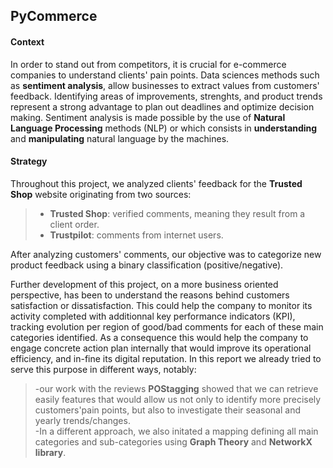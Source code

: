 ## PyCommerce

#### Context
In order to stand out from competitors, it is crucial for e-commerce companies to understand clients' pain points. Data sciences methods such as **sentiment analysis**, allow businesses to extract values from customers' feedback. Identifying areas of improvements, strenghts, and product trends represent a strong advantage to plan out deadlines and optimize decision making.
Sentiment analysis is made possible by the use of **Natural Language Processing** methods (NLP) or which consists in **understanding** and **manipulating** natural language by the machines.

#### Strategy

Throughout this project, we analyzed clients' feedback for the **Trusted Shop** website originating from two sources: 
>- **Trusted Shop**: verified comments, meaning they result from a client order.
>- **Trustpilot**: comments from internet users.

After analyzing customers' comments, our objective was to categorize new product feedback using a binary classification (positive/negative).

Further development of this project, on a more business oriented perspective, has been to understand the reasons behind customers satisfaction or dissatisfaction. This could help the company to monitor its activity completed with additionnal key performance indicators (KPI),
tracking evolution per region of good/bad comments for each of these main categories identified.
As a consequence this would help the company to engage concrete action plan internally that would improve its operational efficiency, and in-fine its digital reputation.
In this report we already tried to serve this purpose in different ways, notably:  
>-our work with the reviews **POStagging** showed that we can retrieve easily features that would allow us not only to identify more precisely customers'pain points, but also to investigate their seasonal and yearly trends/changes.  
>-In a different approach, we also initated a mapping defining all main categories and sub-categories using **Graph Theory** and **NetworkX library**. 
